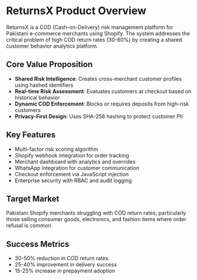 # ReturnsX Product Overview

ReturnsX is a COD (Cash-on-Delivery) risk management platform for Pakistani e-commerce merchants using Shopify. The system addresses the critical problem of high COD return rates (30-60%) by creating a shared customer behavior analytics platform.

## Core Value Proposition
- **Shared Risk Intelligence**: Creates cross-merchant customer profiles using hashed identifiers
- **Real-time Risk Assessment**: Evaluates customers at checkout based on historical behavior
- **Dynamic COD Enforcement**: Blocks or requires deposits from high-risk customers
- **Privacy-First Design**: Uses SHA-256 hashing to protect customer PII

## Key Features
- Multi-factor risk scoring algorithm
- Shopify webhook integration for order tracking
- Merchant dashboard with analytics and overrides
- WhatsApp integration for customer communication
- Checkout enforcement via JavaScript injection
- Enterprise security with RBAC and audit logging

## Target Market
Pakistani Shopify merchants struggling with COD return rates, particularly those selling consumer goods, electronics, and fashion items where order refusal is common.

## Success Metrics
- 30-50% reduction in COD return rates
- 25-40% improvement in delivery success
- 15-25% increase in prepayment adoption